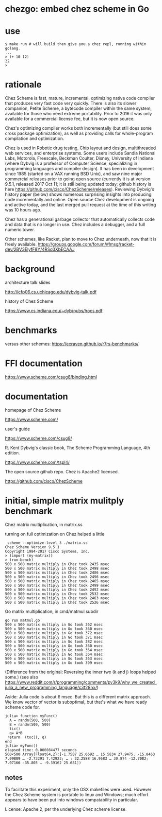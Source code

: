 chezgo: embed chez scheme in Go
======

# use

~~~
$ make run # will build then give you a chez repl, running within golang.
...
> (+ 10 12)
22
> 
~~~

# rationale

Chez Scheme is fast, mature, incremental, optimizing native code compiler that produces very fast code very quickly. There is also its slower companion, Petite Scheme, a bytecode compiler within the same system, available for those who need extreme portability. Prior to 2016 it was only available for a commercial license fee, but it is now open source.

Chez's optimizing compiler works both incrementally (but still does some cross package optimization), as well as providing calls for whole-program compilation and optimization.

Chez is used in Robotic drug testing, Chip layout and design, multithreaded web services, and enterprise systems. Some users include Sandia National Labs, Motorola, Freescale, Beckman Coulter, Disney, University of Indiana (where Dybvig is a professor of Computer Science, specializing in programming languages and compiler design). It has been in development since 1985 (started on a VAX running BSD Unix), and saw nine major commercial releases prior to going open source (currently it is at version 9.5.1, released 2017 Oct 11; it is still being updated today; github history is here https://github.com/cisco/ChezScheme/releases). Reviewing Dybvig's history paper (below) shows numerous surprising insights into producing code incrementally and online. Open source Chez development is ongoing and active today, and the last merged pull request at the time of this writing was 10 hours ago.

Chez has a generational garbage collector that automatically collects code and data that is no longer in use. Chez includes a debugger, and a full numeric tower.

Other schemes, like Racket, plan to move to Chez underneath, now that it is freely available. https://groups.google.com/forum/#!msg/racket-dev/2BV3ElyfF8Y/4RSd3XbECAAJ

# background

architecture talk slides

http://icfp06.cs.uchicago.edu/dybvig-talk.pdf

history of Chez Scheme

https://www.cs.indiana.edu/~dyb/pubs/hocs.pdf

# benchmarks

versus other schemes: https://ecraven.github.io/r7rs-benchmarks/


# FFI documentation

https://www.scheme.com/csug8/binding.html

# documentation

homepage of Chez Scheme

https://www.scheme.com/

user's guide

https://www.scheme.com/csug8/


R. Kent Dybvig's classic book, The Scheme Programming Language, 4th edition.

https://www.scheme.com/tspl4/

The open source github repo. Chez is Apache2 licensed.

https://github.com/cisco/ChezScheme

# initial, simple matrix mulitply benchmark

Chez matrix multiplication, in matrix.ss

turning on full optimization on Chez helped a little

~~~
 scheme --optimize-level 3 ./matrix.ss 
Chez Scheme Version 9.5.1
Copyright 1984-2017 Cisco Systems, Inc.
> (import (my-matrix))
> (run-bench)
500 x 500 matrix multiply in Chez took 2435 msec
500 x 500 matrix multiply in Chez took 2498 msec
500 x 500 matrix multiply in Chez took 2486 msec
500 x 500 matrix multiply in Chez took 2496 msec
500 x 500 matrix multiply in Chez took 2465 msec
500 x 500 matrix multiply in Chez took 2499 msec
500 x 500 matrix multiply in Chez took 2492 msec
500 x 500 matrix multiply in Chez took 2532 msec
500 x 500 matrix multiply in Chez took 2463 msec
500 x 500 matrix multiply in Chez took 2526 msec

~~~


Go matrix multiplication, in cmd/matmul subdir
~~~
go run matmul.go
500 x 500 matrix multiply in Go took 362 msec
500 x 500 matrix multiply in Go took 360 msec
500 x 500 matrix multiply in Go took 372 msec
500 x 500 matrix multiply in Go took 371 msec
500 x 500 matrix multiply in Go took 382 msec
500 x 500 matrix multiply in Go took 360 msec
500 x 500 matrix multiply in Go took 364 msec
500 x 500 matrix multiply in Go took 364 msec
500 x 500 matrix multiply in Go took 363 msec
500 x 500 matrix multiply in Go took 399 msec

~~~



(Difference from the original: Reversing the inner two (k and j) loops helped some.)
(see also https://www.reddit.com/r/programming/comments/pv3k9/why_we_created_julia_a_new_programming_language/c3t28nx/)


Aside: Julia code is about 6 msec. But this is
a different matrix approach. We know vector
of vector is suboptimal, but that's what we
have ready scheme code for.
~~~
julia> function myFunc()
  A = randn(500, 500)
  B = randn(500, 500)
  tic()
  q= A*B
 return  (toc(), q)
end
julia> myFunc()
elapsed time: 0.006084477 seconds
500×500 Array{Float64,2}:[-1.7587 25.6692 … 15.5834 27.9475; -15.8463 7.09889 … -2.73291 7.42923; … ; 32.2588 16.9683 … 30.874 -12.7082; 7.07166 -35.805 … -9.39162 25.681])
~~~


notes
-----

To facilitate this experiment, only the OSX makefiles were used. However
the Chez Scheme system is portable to linux and Windows; much effort
appears to have been put into windows compatability in particular.


License: Apache 2, per the underlying Chez scheme license.
